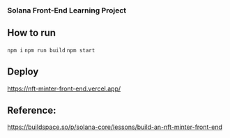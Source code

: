### Solana Front-End Learning Project

## How to run
`npm i`
`npm run build`
`npm start`

## Deploy
https://nft-minter-front-end.vercel.app/

## Reference:
https://buildspace.so/p/solana-core/lessons/build-an-nft-minter-front-end